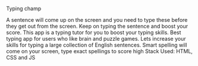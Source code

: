 Typing champ

A sentence will come up on the screen and you need to type these before they get out from the screen.
Keep on typing the sentence and boost your score. This app is a typing tutor for you to boost your typing skills. Best typing app for users who like brain and puzzle games. Lets increase your skills for typing a large collection of English sentences. Smart spelling will come on your screen, type exact spellings to score high
Stack Used:  HTML, CSS and JS
 
